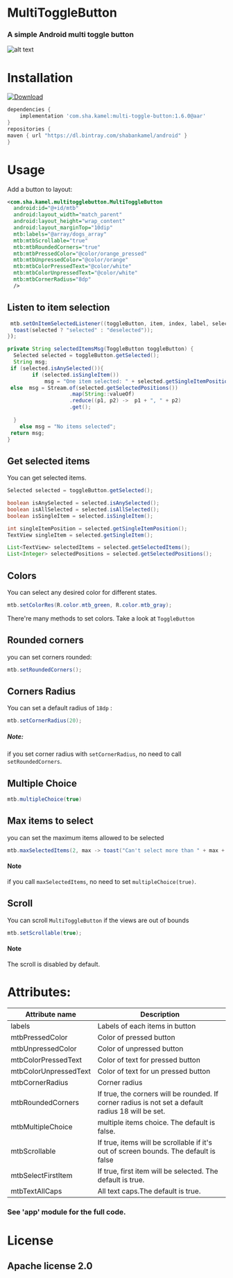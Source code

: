 


# MultiToggleButton
### A simple Android multi toggle button

![alt text](https://github.com/ShabanKamell/android-multitoggle/blob/master/blob/master/raw/mtb_example.png "Sample App")

# Installation
[ ![Download](https://api.bintray.com/packages/shabankamel/android/multitogglebutton/images/download.svg) ](https://bintray.com/shabankamel/android/multitogglebutton/_latestVersion)
```groovy
dependencies {
    implementation 'com.sha.kamel:multi-toggle-button:1.6.0@aar'
}
repositories { 
maven { url "https://dl.bintray.com/shabankamel/android" } 
}
```
# Usage

Add a button to layout:
```xml
<com.sha.kamel.multitogglebutton.MultiToggleButton  
  android:id="@+id/mtb"  
  android:layout_width="match_parent"  
  android:layout_height="wrap_content"  
  android:layout_marginTop="10dip"  
  mtb:labels="@array/dogs_array"  
  mtb:mtbScrollable="true"  
  mtb:mtbRoundedCorners="true"  
  mtb:mtbPressedColor="@color/orange_pressed"  
  mtb:mtbUnpressedColor="@color/orange"  
  mtb:mtbColorPressedText="@color/white"  
  mtb:mtbColorUnpressedText="@color/white"  
  mtb:mtbCornerRadius="8dp"  
  />
```
## Listen to item selection
```java
 mtb.setOnItemSelectedListener((toggleButton, item, index, label, selected) -> {  
  toast(selected ? "selected" : "deselected"));  
});

private String selectedItemsMsg(ToggleButton toggleButton) {  
  Selected selected = toggleButton.getSelected();  
  String msg;  
 if (selected.isAnySelected()){  
        if (selected.isSingleItem())  
            msg = "One item selected: " + selected.getSingleItemPosition();  
 else  msg = Stream.of(selected.getSelectedPositions())  
                    .map(String::valueOf)  
                    .reduce((p1, p2) ->  p1 + ", " + p2)  
                    .get();  
  
  }  
    else msg = "No items selected";  
 return msg;  
}
```
## Get selected items
You can get selected items.
```java
Selected selected = toggleButton.getSelected();

boolean isAnySelected = selected.isAnySelected();
boolean isAllSelected = selected.isAllSelected();
boolean isSingleItem = selected.isSingleItem();

int singleItemPosition = selected.getSingleItemPosition();
TextView singleItem = selected.getSingleItem();

List<TextView> selectedItems = selected.getSelectedItems();
List<Integer> selectedPositions = selected.getSelectedPositions();
```
## Colors
You can select any desired color for different states.
```java
mtb.setColorRes(R.color.mtb_green, R.color.mtb_gray);
```
There're many methods to set colors. Take a look at `ToggleButton`

## Rounded corners
you can set corners rounded:
```java
mtb.setRoundedCorners();
```

## Corners Radius
You can set a default radius of `18dp` :
```java
mtb.setCornerRadius(20);
```


##### Note:
if you set corner radius with `setCornerRadius`, no need to call `setRoundedCorners`.

## Multiple Choice
```java
mtb.multipleChoice(true)
```

## Max items to select
you can set the maximum items allowed to be selected
```java
mtb.maxSelectedItems(2, max -> toast("Can't select more than " + max + " items."));
```
#### Note
if you call `maxSelectedItems`, no need to set `multipleChoice(true)`.

## Scroll
You can scroll `MultiToggleButton` if the views are out of bounds
```java
mtb.setScrollable(true);
```
#### Note
The scroll is disabled by default.


# Attributes:
| Attribute name                    | Description                                                   |
| ----------------|------------------------|
|   labels |  Labels of each items in button
|   mtbPressedColor | Color of pressed button
|   mtbUnpressedColor  | Color of unpressed button
|   mtbColorPressedText | Color of text for pressed button
|   mtbColorUnpressedText | Color of text for un pressed button
|   mtbCornerRadius | Corner radius
|   mtbRoundedCorners | If true, the corners will be rounded. If corner radius is not set a default radius 18 will be set.
|   mtbMultipleChoice | multiple items choice. The default is false.
|   mtbScrollable | If true, items will be scrollable if it's out of screen bounds. The default is false
|   mtbSelectFirstItem | If true, first item will be selected. The default is true.
|   mtbTextAllCaps | All text caps.The default is true.


### See 'app' module for the full code.

# License

## Apache license 2.0
